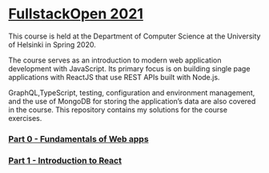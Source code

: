 # [FullstackOpen 2021](https://fullstackopen.com/en/)
This course is held at the Department of Computer Science at the University of Helsinki in Spring 2020.

The course serves as an introduction to modern web application development with JavaScript. Its primary focus is on building single page applications with ReactJS that use REST APIs built with Node.js. 

GraphQL,TypeScript, testing, configuration and environment management, and the use of MongoDB for storing the application’s data are also covered in the course. This repository contains my solutions for the course exercises. 

### [Part 0 - Fundamentals of Web apps](/part0)
### [Part 1 - Introduction to React](/part1)
